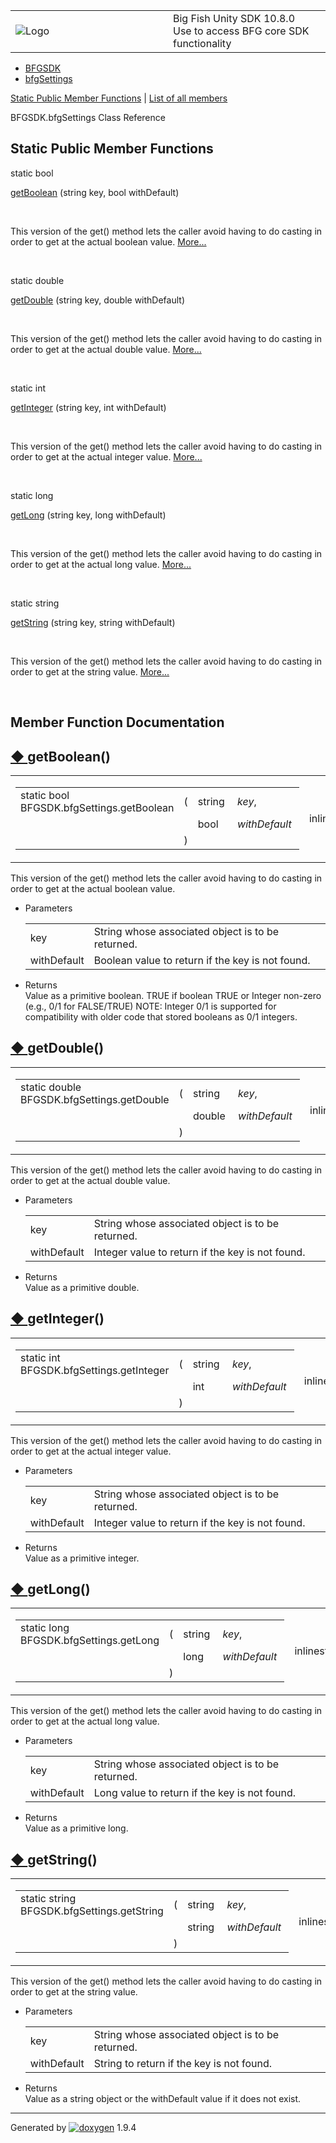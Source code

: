 <table>
<colgroup>
<col style="width: 50%" />
<col style="width: 50%" />
</colgroup>
<tbody>
<tr class="odd">
<td><img src="Icon-100.png" alt="Logo" /></td>
<td><div id="projectname">
Big Fish Unity SDK<span id="projectnumber"> 10.8.0</span>
</div>
<div id="projectbrief">
Use to access BFG core SDK functionality
</div></td>
</tr>
</tbody>
</table>

  - [BFGSDK](namespace_b_f_g_s_d_k.html)
  - [bfgSettings](class_b_f_g_s_d_k_1_1bfg_settings.html)

[Static Public Member Functions](#pub-static-methods) | [List of all
members](class_b_f_g_s_d_k_1_1bfg_settings-members.html)

BFGSDK.bfgSettings Class Reference

##  Static Public Member Functions

static bool 

[getBoolean](class_b_f_g_s_d_k_1_1bfg_settings.html#a8effa41a50d9836de84f01b562d4c4c8)
(string key, bool withDefault)

 

This version of the get() method lets the caller avoid having to do
casting in order to get at the actual boolean value.
[More...](class_b_f_g_s_d_k_1_1bfg_settings.html#a8effa41a50d9836de84f01b562d4c4c8)  

 

static double 

[getDouble](class_b_f_g_s_d_k_1_1bfg_settings.html#aa832915ac16f6088788e18854a9679ed)
(string key, double withDefault)

 

This version of the get() method lets the caller avoid having to do
casting in order to get at the actual double value.
[More...](class_b_f_g_s_d_k_1_1bfg_settings.html#aa832915ac16f6088788e18854a9679ed)  

 

static int 

[getInteger](class_b_f_g_s_d_k_1_1bfg_settings.html#a38a10e20e7108013895c53c0f611f044)
(string key, int withDefault)

 

This version of the get() method lets the caller avoid having to do
casting in order to get at the actual integer value.
[More...](class_b_f_g_s_d_k_1_1bfg_settings.html#a38a10e20e7108013895c53c0f611f044)  

 

static long 

[getLong](class_b_f_g_s_d_k_1_1bfg_settings.html#a00839a5723a02d8c51f7a84f312a3c63)
(string key, long withDefault)

 

This version of the get() method lets the caller avoid having to do
casting in order to get at the actual long value.
[More...](class_b_f_g_s_d_k_1_1bfg_settings.html#a00839a5723a02d8c51f7a84f312a3c63)  

 

static string 

[getString](class_b_f_g_s_d_k_1_1bfg_settings.html#a4b411dd9da4ed49833192fa900acf019)
(string key, string withDefault)

 

This version of the get() method lets the caller avoid having to do
casting in order to get at the string value.
[More...](class_b_f_g_s_d_k_1_1bfg_settings.html#a4b411dd9da4ed49833192fa900acf019)  

 

## Member Function Documentation

## [◆ ](#a8effa41a50d9836de84f01b562d4c4c8)getBoolean()

<table>
<colgroup>
<col style="width: 50%" />
<col style="width: 50%" />
</colgroup>
<tbody>
<tr class="odd">
<td><table>
<tbody>
<tr class="odd">
<td>static bool BFGSDK.bfgSettings.getBoolean</td>
<td>(</td>
<td>string </td>
<td><em>key</em>,</td>
</tr>
<tr class="even">
<td></td>
<td></td>
<td>bool </td>
<td><em>withDefault</em> </td>
</tr>
<tr class="odd">
<td></td>
<td>)</td>
<td></td>
<td></td>
</tr>
</tbody>
</table></td>
<td><span class="mlabels"><span class="mlabel">inline</span><span class="mlabel">static</span></span></td>
</tr>
</tbody>
</table>

This version of the get() method lets the caller avoid having to do
casting in order to get at the actual boolean value.

  - Parameters
    
    |             |                                                   |
    | ----------- | ------------------------------------------------- |
    | key         | String whose associated object is to be returned. |
    | withDefault | Boolean value to return if the key is not found.  |
    

<!-- end list -->

  - Returns  
    Value as a primitive boolean. TRUE if boolean TRUE or Integer
    non-zero (e.g., 0/1 for FALSE/TRUE) NOTE: Integer 0/1 is supported
    for compatibility with older code that stored booleans as 0/1
    integers.

## [◆ ](#aa832915ac16f6088788e18854a9679ed)getDouble()

<table>
<colgroup>
<col style="width: 50%" />
<col style="width: 50%" />
</colgroup>
<tbody>
<tr class="odd">
<td><table>
<tbody>
<tr class="odd">
<td>static double BFGSDK.bfgSettings.getDouble</td>
<td>(</td>
<td>string </td>
<td><em>key</em>,</td>
</tr>
<tr class="even">
<td></td>
<td></td>
<td>double </td>
<td><em>withDefault</em> </td>
</tr>
<tr class="odd">
<td></td>
<td>)</td>
<td></td>
<td></td>
</tr>
</tbody>
</table></td>
<td><span class="mlabels"><span class="mlabel">inline</span><span class="mlabel">static</span></span></td>
</tr>
</tbody>
</table>

This version of the get() method lets the caller avoid having to do
casting in order to get at the actual double value.

  - Parameters
    
    |             |                                                   |
    | ----------- | ------------------------------------------------- |
    | key         | String whose associated object is to be returned. |
    | withDefault | Integer value to return if the key is not found.  |
    

<!-- end list -->

  - Returns  
    Value as a primitive double.

## [◆ ](#a38a10e20e7108013895c53c0f611f044)getInteger()

<table>
<colgroup>
<col style="width: 50%" />
<col style="width: 50%" />
</colgroup>
<tbody>
<tr class="odd">
<td><table>
<tbody>
<tr class="odd">
<td>static int BFGSDK.bfgSettings.getInteger</td>
<td>(</td>
<td>string </td>
<td><em>key</em>,</td>
</tr>
<tr class="even">
<td></td>
<td></td>
<td>int </td>
<td><em>withDefault</em> </td>
</tr>
<tr class="odd">
<td></td>
<td>)</td>
<td></td>
<td></td>
</tr>
</tbody>
</table></td>
<td><span class="mlabels"><span class="mlabel">inline</span><span class="mlabel">static</span></span></td>
</tr>
</tbody>
</table>

This version of the get() method lets the caller avoid having to do
casting in order to get at the actual integer value.

  - Parameters
    
    |             |                                                   |
    | ----------- | ------------------------------------------------- |
    | key         | String whose associated object is to be returned. |
    | withDefault | Integer value to return if the key is not found.  |
    

<!-- end list -->

  - Returns  
    Value as a primitive integer.

## [◆ ](#a00839a5723a02d8c51f7a84f312a3c63)getLong()

<table>
<colgroup>
<col style="width: 50%" />
<col style="width: 50%" />
</colgroup>
<tbody>
<tr class="odd">
<td><table>
<tbody>
<tr class="odd">
<td>static long BFGSDK.bfgSettings.getLong</td>
<td>(</td>
<td>string </td>
<td><em>key</em>,</td>
</tr>
<tr class="even">
<td></td>
<td></td>
<td>long </td>
<td><em>withDefault</em> </td>
</tr>
<tr class="odd">
<td></td>
<td>)</td>
<td></td>
<td></td>
</tr>
</tbody>
</table></td>
<td><span class="mlabels"><span class="mlabel">inline</span><span class="mlabel">static</span></span></td>
</tr>
</tbody>
</table>

This version of the get() method lets the caller avoid having to do
casting in order to get at the actual long value.

  - Parameters
    
    |             |                                                   |
    | ----------- | ------------------------------------------------- |
    | key         | String whose associated object is to be returned. |
    | withDefault | Long value to return if the key is not found.     |
    

<!-- end list -->

  - Returns  
    Value as a primitive long.

## [◆ ](#a4b411dd9da4ed49833192fa900acf019)getString()

<table>
<colgroup>
<col style="width: 50%" />
<col style="width: 50%" />
</colgroup>
<tbody>
<tr class="odd">
<td><table>
<tbody>
<tr class="odd">
<td>static string BFGSDK.bfgSettings.getString</td>
<td>(</td>
<td>string </td>
<td><em>key</em>,</td>
</tr>
<tr class="even">
<td></td>
<td></td>
<td>string </td>
<td><em>withDefault</em> </td>
</tr>
<tr class="odd">
<td></td>
<td>)</td>
<td></td>
<td></td>
</tr>
</tbody>
</table></td>
<td><span class="mlabels"><span class="mlabel">inline</span><span class="mlabel">static</span></span></td>
</tr>
</tbody>
</table>

This version of the get() method lets the caller avoid having to do
casting in order to get at the string value.

  - Parameters
    
    |             |                                                   |
    | ----------- | ------------------------------------------------- |
    | key         | String whose associated object is to be returned. |
    | withDefault | String to return if the key is not found.         |
    

<!-- end list -->

  - Returns  
    Value as a string object or the withDefault value if it does not
    exist.

-----

Generated
by [![doxygen](doxygen.svg)](https://www.doxygen.org/index.html) 1.9.4
